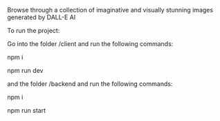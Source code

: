 Browse through a collection of imaginative and visually stunning images generated by DALL-E AI

To run the project:

Go into the folder /client and run the following commands:

npm i

npm run dev

and the folder /backend and run the following commands:

npm i

npm run start
